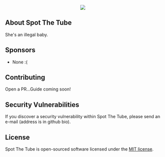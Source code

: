 <p align="center">
<a href="https://codeclimate.com/github/bigzoo/spotthetube/maintainability"><img src="https://api.codeclimate.com/v1/badges/dbb23f134fed12b33fd6/maintainability" /></a>
</p>

## About Spot The Tube

She's an illegal baby.

## Sponsors

- None :(

## Contributing

Open a PR...Guide coming soon!

## Security Vulnerabilities

If you discover a security vulnerability within Spot The Tube, please send an e-mail (address is in github bio).

## License

Spot The Tube is open-sourced software licensed under the [MIT license](https://opensource.org/licenses/MIT).
